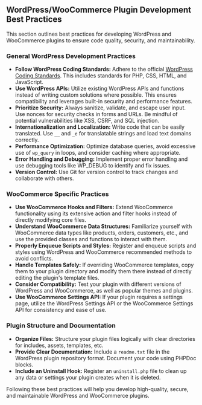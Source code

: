 ## WordPress/WooCommerce Plugin Development Best Practices

This section outlines best practices for developing WordPress and WooCommerce plugins to ensure code quality, security, and maintainability.

### General WordPress Development Practices

-   **Follow WordPress Coding Standards:** Adhere to the official [WordPress Coding Standards](https://developer.wordpress.org/coding-standards/). This includes standards for PHP, CSS, HTML, and JavaScript.
-   **Use WordPress APIs:** Utilize existing WordPress APIs and functions instead of writing custom solutions where possible. This ensures compatibility and leverages built-in security and performance features.
-   **Prioritize Security:** Always sanitize, validate, and escape user input. Use nonces for security checks in forms and URLs. Be mindful of potential vulnerabilities like XSS, CSRF, and SQL injection.
-   **Internationalization and Localization:** Write code that can be easily translated. Use `__` and `_e` for translatable strings and load text domains correctly.
-   **Performance Optimization:** Optimize database queries, avoid excessive use of `wp_query` in loops, and consider caching where appropriate.
-   **Error Handling and Debugging:** Implement proper error handling and use debugging tools like WP_DEBUG to identify and fix issues.
-   **Version Control:** Use Git for version control to track changes and collaborate with others.

### WooCommerce Specific Practices

-   **Use WooCommerce Hooks and Filters:** Extend WooCommerce functionality using its extensive action and filter hooks instead of directly modifying core files.
-   **Understand WooCommerce Data Structures:** Familiarize yourself with WooCommerce data types like products, orders, customers, etc., and use the provided classes and functions to interact with them.
-   **Properly Enqueue Scripts and Styles:** Register and enqueue scripts and styles using WordPress and WooCommerce recommended methods to avoid conflicts.
-   **Handle Templates Safely:** If overriding WooCommerce templates, copy them to your plugin directory and modify them there instead of directly editing the plugin's template files.
-   **Consider Compatibility:** Test your plugin with different versions of WordPress and WooCommerce, as well as popular themes and plugins.
-   **Use WooCommerce Settings API:** If your plugin requires a settings page, utilize the WordPress Settings API or the WooCommerce Settings API for consistency and ease of use.

### Plugin Structure and Documentation

-   **Organize Files:** Structure your plugin files logically with clear directories for includes, assets, templates, etc.
-   **Provide Clear Documentation:** Include a `readme.txt` file in the WordPress plugin repository format. Document your code using PHPDoc blocks.
-   **Include an Uninstall Hook:** Register an `uninstall.php` file to clean up any data or settings your plugin creates when it is deleted.

Following these best practices will help you develop high-quality, secure, and maintainable WordPress and WooCommerce plugins.

